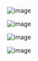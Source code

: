 ![image](https://github.com/ashejly/walentynki/assets/159852576/a9866996-4abe-4bb0-8175-c9ac47ccdadf)

![image](https://github.com/ashejly/walentynki/assets/159852576/4b67bb8e-5118-45f3-b290-1e5acbb0ae64)


![image](https://github.com/ashejly/walentynki/assets/159852576/06f84a97-ce3e-41b4-bb32-2db36b1ff3e8)


![image](https://github.com/ashejly/walentynki/assets/159852576/07acf008-29e6-4eb8-8ab9-60b1d63899de)
